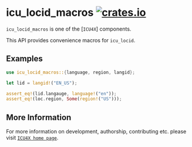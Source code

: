 # icu_locid_macros [![crates.io](http://meritbadge.herokuapp.com/icu_locid_macros)](https://crates.io/crates/icu_locid_macros)

`icu_locid_macros` is one of the [`ICU4X`] components.

This API provides convenience macros for `icu_locid`.

## Examples

```rust
use icu_locid_macros::{language, region, langid};

let lid = langid!("EN_US");

assert_eq!(lid.langauge, language!("en"));
assert_eq!(loc.region, Some(region!("US")));
```

## More Information

For more information on development, authorship, contributing etc. please visit [`ICU4X home page`](https://github.com/unicode-org/icu4x).
